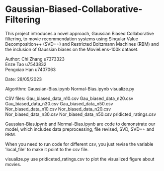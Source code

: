 # Gaussian-Biased-Collaborative-Filtering
This project introduces a novel approach, Gaussian Biased Collaborative filtering, to movie recommendation systems using Singular Value Decomposition++ (SVD++) and Restricted Boltzmann Machines (RBM) and the inclusion of Gaussian biases on the MovieLens-100k dataset.


Author: Chi Zhang 	u7373323    
	  Enze Tao  	u7543832     
	  Pengxiao Han	u7407063     

Date: 28/05/2023

Algorithm:	Gaussian-Bias.ipynb
		Normal-Bias.ipynb
		visualize.py

CSV files:	Gau_biased_data_n10.csv
		Gau_biased_data_n20.csv
		Gau_biased_data_n30.csv
		Gau_biased_data_n50.csv
		Nor_biased_data_n10.csv
		Nor_biased_data_n20.csv
		Nor_biased_data_n30.csv
		Nor_biased_data_n50.csv
		pridicted_ratings.csv

Gaussian-Bias.ipynb and Normal-Bias.ipynb are code to demonstrate our model, 
which includes data preprocessing, file revised, SVD, SVD++ and RBM.

When you need to run code for different csv, you just revise the variable 'local_file' to make it point to the csv file.

visualize.py use pridiceted_ratings.csv to plot the visualized figure about movies.
